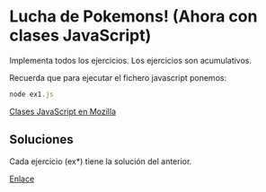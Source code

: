 # Lucha de Pokemons! (Ahora con clases JavaScript)

Implementa todos los ejercicios.
Los ejercicios son acumulativos.

Recuerda que para ejecutar el fichero javascript ponemos:

```javascript
node ex1.js
```

[Clases JavaScript en Mozilla](https://developer.mozilla.org/es/docs/Web/JavaScript/Referencia/Classes)

## Soluciones

Cada ejercicio (ex*) tiene la solución del anterior.

[Enlace](https://github.com/omiras/classes-pokemon)
